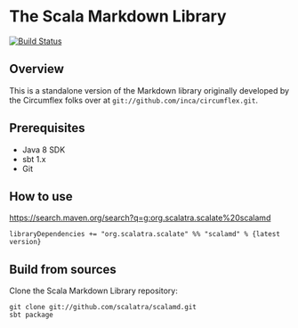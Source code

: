 # The Scala Markdown Library

[![Build Status](https://travis-ci.org/scalatra/scalamd.svg?branch=master)](https://travis-ci.org/scalatra/scalamd)

## Overview

This is a standalone version of the Markdown library originally developed by the Circumflex folks over at `git://github.com/inca/circumflex.git`.

## Prerequisites

* Java 8 SDK
* sbt 1.x
* Git

## How to use

https://search.maven.org/search?q=g:org.scalatra.scalate%20scalamd

```
libraryDependencies += "org.scalatra.scalate" %% "scalamd" % {latest version}
```

## Build from sources

Clone the Scala Markdown Library repository:

```
git clone git://github.com/scalatra/scalamd.git
sbt package
```
